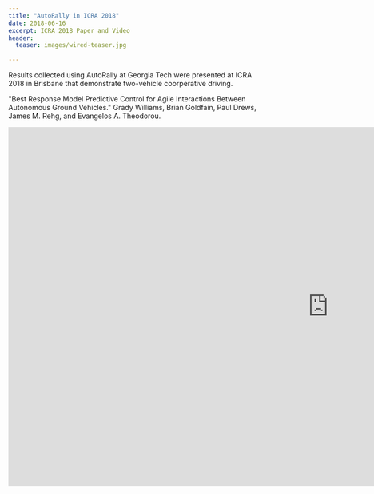 ```yaml
---
title: "AutoRally in ICRA 2018"
date: 2018-06-16
excerpt: ICRA 2018 Paper and Video
header:
  teaser: images/wired-teaser.jpg

---
```


Results collected using AutoRally at Georgia Tech were presented at ICRA 2018 in Brisbane that demonstrate two-vehicle coorperative driving.

"Best Response Model Predictive Control for Agile Interactions Between Autonomous Ground Vehicles." Grady Williams, Brian Goldfain, Paul Drews, James M. Rehg, and Evangelos A. Theodorou.

<iframe width="1280" height="720" src="https://www.youtube.com/embed/IEXOmSZwCcA" frameborder="0"></iframe>
